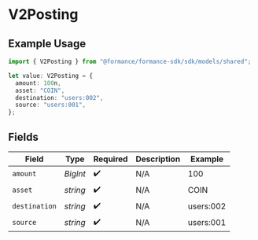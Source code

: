# V2Posting

## Example Usage

```typescript
import { V2Posting } from "@formance/formance-sdk/sdk/models/shared";

let value: V2Posting = {
  amount: 100n,
  asset: "COIN",
  destination: "users:002",
  source: "users:001",
};
```

## Fields

| Field              | Type               | Required           | Description        | Example            |
| ------------------ | ------------------ | ------------------ | ------------------ | ------------------ |
| `amount`           | *BigInt*           | :heavy_check_mark: | N/A                | 100                |
| `asset`            | *string*           | :heavy_check_mark: | N/A                | COIN               |
| `destination`      | *string*           | :heavy_check_mark: | N/A                | users:002          |
| `source`           | *string*           | :heavy_check_mark: | N/A                | users:001          |